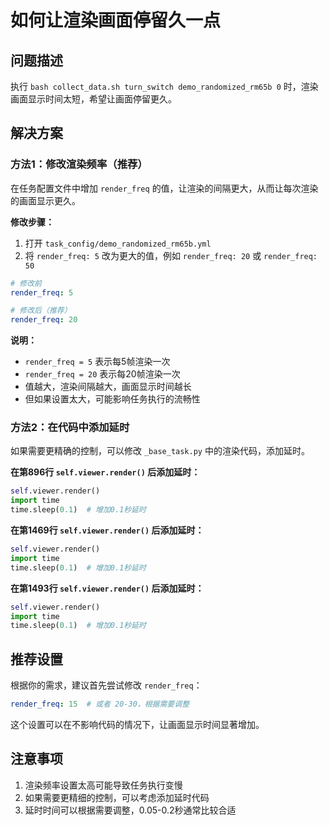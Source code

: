 # 如何让渲染画面停留久一点

## 问题描述
执行 `bash collect_data.sh turn_switch demo_randomized_rm65b 0` 时，渲染画面显示时间太短，希望让画面停留更久。

## 解决方案

### 方法1：修改渲染频率（推荐）

在任务配置文件中增加 `render_freq` 的值，让渲染的间隔更大，从而让每次渲染的画面显示更久。

**修改步骤：**

1. 打开 `task_config/demo_randomized_rm65b.yml`
2. 将 `render_freq: 5` 改为更大的值，例如 `render_freq: 20` 或 `render_freq: 50`

```yaml
# 修改前
render_freq: 5

# 修改后（推荐）
render_freq: 20
```

**说明：**
- `render_freq = 5` 表示每5帧渲染一次
- `render_freq = 20` 表示每20帧渲染一次
- 值越大，渲染间隔越大，画面显示时间越长
- 但如果设置太大，可能影响任务执行的流畅性

### 方法2：在代码中添加延时

如果需要更精确的控制，可以修改 `_base_task.py` 中的渲染代码，添加延时。

**在第896行 `self.viewer.render()` 后添加延时：**

```python
self.viewer.render()
import time
time.sleep(0.1)  # 增加0.1秒延时
```

**在第1469行 `self.viewer.render()` 后添加延时：**

```python
self.viewer.render()
import time
time.sleep(0.1)  # 增加0.1秒延时
```

**在第1493行 `self.viewer.render()` 后添加延时：**

```python
self.viewer.render()
import time
time.sleep(0.1)  # 增加0.1秒延时
```

## 推荐设置

根据你的需求，建议首先尝试修改 `render_freq`：

```yaml
render_freq: 15  # 或者 20-30，根据需要调整
```

这个设置可以在不影响代码的情况下，让画面显示时间显著增加。

## 注意事项

1. 渲染频率设置太高可能导致任务执行变慢
2. 如果需要更精细的控制，可以考虑添加延时代码
3. 延时时间可以根据需要调整，0.05-0.2秒通常比较合适